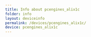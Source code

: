```yaml
---
title: Info about pcengines_alix1c
folder: info
layout: deviceinfo
permalink: /devices/pcengines_alix1c/
device: pcengines_alix1c
---
```

